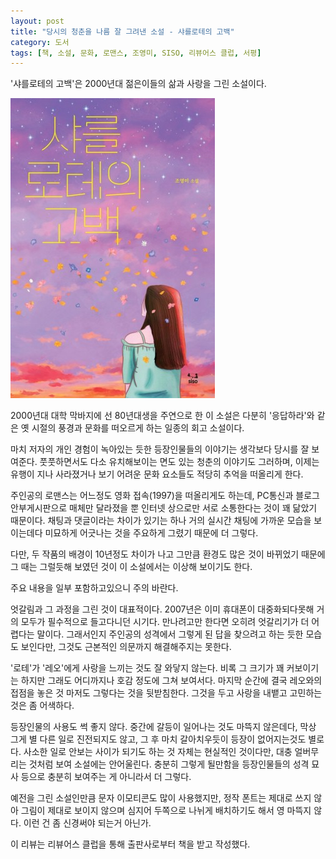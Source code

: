 ```yaml
---
layout: post
title: "당시의 청춘을 나름 잘 그려낸 소설 - 샤를로테의 고백"
category: 도서
tags: [책, 소설, 문화, 로맨스, 조영미, SISO, 리뷰어스 클럽, 서평]
---
```


'샤를로테의 고백'은
2000년대 젊은이들의 삶과 사랑을 그린 소설이다.

![표지](/images/book/charlottes-confession-book-h480.jpg)

2000년대 대학 막바지에 선 80년대생을 주연으로 한 이 소설은
다분히 '응답하라'와 같은 옛 시절의 풍경과 문화를 떠오르게 하는 일종의 회고 소설이다.

마치 저자의 개인 경험이 녹아있는 듯한 등장인물들의 이야기는 생각보다 당시를 잘 보여준다.
풋풋하면서도 다소 유치해보이는 면도 있는 청춘의 이야기도 그러하며,
이제는 유행이 지나 사라졌거나 보기 어려운 문화 요소들도 적당히 추억을 떠올리게 한다.

주인공의 로맨스는 어느정도 영화 접속(1997)을 떠올리게도 하는데,
PC통신과 블로그 안부게시판으로 매체만 달라졌을 뿐
인터넷 상으로만 서로 소통한다는 것이 꽤 닮았기 때문이다.
채팅과 댓글이라는 차이가 있기는 하나 거의 실시간 채팅에 가까운 모습을 보이는데다
미묘하게 어긋나는 것을 주요하게 그렸기 때문에 더 그렇다.

다만, 두 작품의 배경이 10년정도 차이가 나고 그만큼 환경도 많은 것이 바뀌었기 때문에
그 때는 그럴듯해 보였던 것이 이 소설에서는 이상해 보이기도 한다.



<div class="im im-warning">
주요 내용을 일부 포함하고있으니 주의 바란다.
</div>



엇갈림과 그 과정을 그린 것이 대표적이다.
2007년은 이미 휴대폰이 대중화되다못해 거의 모두가 필수적으로 들고다니던 시기다.
만나려고만 한다면 오히려 엇갈리기가 더 어렵다는 말이다.
그래서인지 주인공의 성격에서 그렇게 된 답을 찾으려고 하는 듯한 모습도 보인다만,
그것도 근본적인 의문까지 해결해주지는 못한다.

'로테'가 '레오'에게 사랑을 느끼는 것도 잘 와닿지 않는다.
비록 그 크기가 꽤 커보이기는 하지만 그래도 어디까지나 호감 정도에 그쳐 보여서다.
마지막 순간에 결국 레오와의 접점을 놓은 것 마저도 그렇다는 것을 뒷받침한다.
그것을 두고 사랑을 내뱉고 고민하는 것은 좀 어색하다.

등장인물의 사용도 썩 좋지 않다.
중간에 갈등이 일어나는 것도 마뜩지 않은데다,
막상 그게 별 다른 일로 진전되지도 않고,
그 후 마치 갈아치우듯이 등장이 없어지는것도 별로다.
사소한 일로 안보는 사이가 되기도 하는 것 자체는 현실적인 것이다만,
대충 얼버무리는 것처럼 보여 소설에는 안어울린다.
충분히 그렇게 될만함을 등장인물들의 성격 묘사 등으로 충분히 보여주는 게 아니라서 더 그렇다.

예전을 그린 소설인만큼 문자 이모티콘도 많이 사용했지만,
정작 폰트는 제대로 쓰지 않아 그림이 제대로 보이지 않으며
심지어 두쪽으로 나뉘게 배치하기도 해서 영 마뜩지 않다.
이런 건 좀 신경써야 되는거 아닌가.



<div class="im im-info">
이 리뷰는 리뷰어스 클럽을 통해 출판사로부터 책을 받고 작성했다.
</div>
